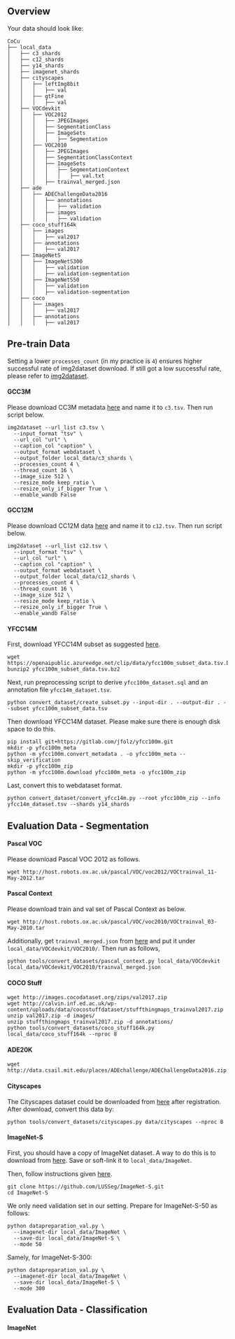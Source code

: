 ## Overview

Your data should look like:

```
CoCu
├── local_data
│   ├── c3_shards
│   ├── c12_shards
│   ├── y14_shards
│   ├── imagenet_shards
│   ├── cityscapes
│   │   ├── leftImg8bit
│   │   │   ├── val
│   │   ├── gtFine
│   │   │   ├── val
│   ├── VOCdevkit
│   │   ├── VOC2012
│   │   │   ├── JPEGImages
│   │   │   ├── SegmentationClass
│   │   │   ├── ImageSets
│   │   │   │   ├── Segmentation
│   │   ├── VOC2010
│   │   │   ├── JPEGImages
│   │   │   ├── SegmentationClassContext
│   │   │   ├── ImageSets
│   │   │   │   ├── SegmentationContext
│   │   │   │   │   ├── val.txt
│   │   │   ├── trainval_merged.json
│   ├── ade
│   │   ├── ADEChallengeData2016
│   │   │   ├── annotations
│   │   │   │   ├── validation
│   │   │   ├── images
│   │   │   │   ├── validation
│   ├── coco_stuff164k
│   │   ├── images
│   │   │   ├── val2017
│   │   ├── annotations
│   │   │   ├── val2017
│   ├── ImageNetS
│   │   ├── ImageNetS300
│   │   │   ├── validation
│   │   │   ├── validation-segmentation
│   │   ├── ImageNetS50
│   │   │   ├── validation
│   │   │   ├── validation-segmentation
│   ├── coco
│   │   ├── images
│   │   │   ├── val2017
│   │   ├── annotations
│   │   │   ├── val2017
```

## Pre-train Data

Setting a lower `processes_count` (in my practice is `4`) ensures higher successful rate of img2dataset download. If still got a low successful rate, please refer to [img2dataset](https://github.com/rom1504/img2dataset).

#### GCC3M

Please download CC3M metadata [here](https://storage.cloud.google.com/gcc-data/Train/GCC-training.tsv?_ga=2.191230122.-1896153081.1529438250) and name it to `c3.tsv`. Then run script below.
```
img2dataset --url_list c3.tsv \
  --input_format "tsv" \
  --url_col "url" \
  --caption_col "caption" \
  --output_format webdataset \
  --output_folder local_data/c3_shards \
  --processes_count 4 \
  --thread_count 16 \
  --image_size 512 \
  --resize_mode keep_ratio \
  --resize_only_if_bigger True \
  --enable_wandb False
```

#### GCC12M

Please download CC12M data [here](https://github.com/google-research-datasets/conceptual-12m) and name it to `c12.tsv`. Then run script below.
```
img2dataset --url_list c12.tsv \
  --input_format "tsv" \
  --url_col "url" \
  --caption_col "caption" \
  --output_format webdataset \
  --output_folder local_data/c12_shards \
  --processes_count 4 \
  --thread_count 16 \
  --image_size 512 \
  --resize_mode keep_ratio \
  --resize_only_if_bigger True \
  --enable_wandb False
```

#### YFCC14M

First, download YFCC14M subset as suggested [here](https://github.com/openai/CLIP/blob/main/data/yfcc100m.md). 
```
wget https://openaipublic.azureedge.net/clip/data/yfcc100m_subset_data.tsv.bz2
bunzip2 yfcc100m_subset_data.tsv.bz2
```

Next, run preprocessing script to derive `yfcc100m_dataset.sql` and an annotation file `yfcc14m_dataset.tsv`.
```
python convert_dataset/create_subset.py --input-dir . --output-dir . --subset yfcc100m_subset_data.tsv
```

Then download YFCC14M dataset. Please make sure there is enough disk space to do this.
```
pip install git+https://gitlab.com/jfolz/yfcc100m.git
mkdir -p yfcc100m_meta
python -m yfcc100m.convert_metadata . -o yfcc100m_meta --skip_verification
mkdir -p yfcc100m_zip
python -m yfcc100m.download yfcc100m_meta -o yfcc100m_zip
```

Last, convert this to webdataset format.
```
python convert_dataset/convert_yfcc14m.py --root yfcc100m_zip --info yfcc14m_dataset.tsv --shards y14_shards
```

## Evaluation Data - Segmentation

#### Pascal VOC

Please download Pascal VOC 2012 as follows.
```
wget http://host.robots.ox.ac.uk/pascal/VOC/voc2012/VOCtrainval_11-May-2012.tar
```

#### Pascal Context

Please download train and val set of Pascal Context as below.

```
wget http://host.robots.ox.ac.uk/pascal/VOC/voc2010/VOCtrainval_03-May-2010.tar
```

Additionally, get `trainval_merged.json` from [here](https://codalabuser.blob.core.windows.net/public/trainval_merged.json) and put it under `local_data/VOCdevkit/VOC2010/`. Then run as follows,

```
python tools/convert_datasets/pascal_context.py local_data/VOCdevkit local_data/VOCdevkit/VOC2010/trainval_merged.json
```
#### COCO Stuff

```
wget http://images.cocodataset.org/zips/val2017.zip
wget http://calvin.inf.ed.ac.uk/wp-content/uploads/data/cocostuffdataset/stuffthingmaps_trainval2017.zip
unzip val2017.zip -d images/
unzip stuffthingmaps_trainval2017.zip -d annotations/
python tools/convert_datasets/coco_stuff164k.py local_data/coco_stuff164k --nproc 8
```

#### ADE20K
```
wget http://data.csail.mit.edu/places/ADEchallenge/ADEChallengeData2016.zip
```

#### Cityscapes
The Cityscapes dataset could be downloaded from [here](https://www.cityscapes-dataset.com/login/) after registration. After download, convert this data by:
```
python tools/convert_datasets/cityscapes.py data/cityscapes --nproc 8
```

#### ImageNet-S

First, you should have a copy of ImageNet dataset. A way to do this is to download from [here](https://www.kaggle.com/competitions/imagenet-object-localization-challenge/data). Save or soft-link it to `local_data/ImageNet`.

Then, follow instructions given [here](https://github.com/LUSSeg/ImageNet-S). 
```
git clone https://github.com/LUSSeg/ImageNet-S.git
cd ImageNet-S
```

We only need validation set in our setting. Prepare for ImageNet-S-50 as follows:
```
python datapreparation_val.py \
  --imagenet-dir local_data/ImageNet \
  --save-dir local_data/ImageNet-S \
  --mode 50
```
Samely, for ImageNet-S-300:
```
python datapreparation_val.py \
  --imagenet-dir local_data/ImageNet \
  --save-dir local_data/ImageNet-S \
  --mode 300
```

## Evaluation Data - Classification

#### ImageNet


